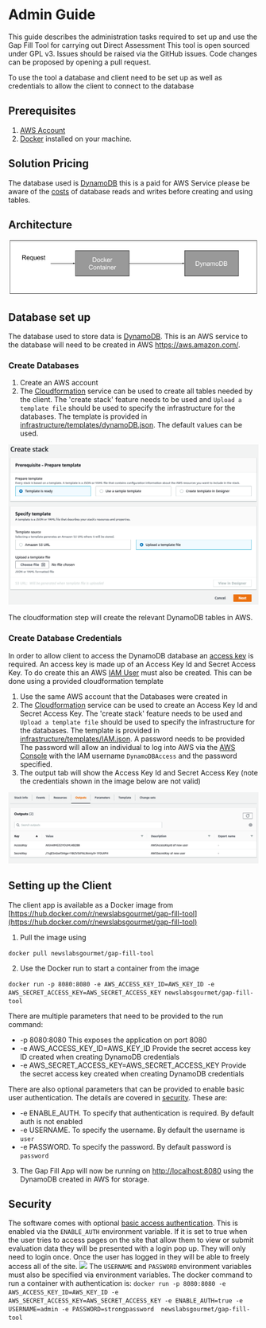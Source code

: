 # Admin Guide

This guide describes the administration tasks required to set up and use the Gap Fill Tool for carrying out Direct Assessment This tool is open sourced under GPL v3. Issues should be raised via the GitHub issues. Code changes can be proposed by opening a pull request.

To use the tool a database and client need to be set up as well as credentials to allow the client to connect to the database

## Prerequisites

1. [AWS Account](https://aws.amazon.com/premiumsupport/knowledge-center/create-and-activate-aws-account/)
2. [Docker](https://docs.docker.com/get-docker/) installed on your machine.

## Solution Pricing

The database used is [DynamoDB](https://aws.amazon.com/dynamodb/) this is a paid for AWS Service please be aware of the [costs](https://aws.amazon.com/dynamodb/pricing/) of database reads and writes before creating and using tables.

## Architecture

![](./images/basicArchitecture.png)

## Database set up

The database used to store data is [DynamoDB](https://aws.amazon.com/dynamodb/). This is an AWS service to the database will need to be created in AWS https://aws.amazon.com/.

### Create Databases

1. Create an AWS account
2. The [Cloudformation](https://aws.amazon.com/cloudformation/) service can be used to create all tables needed by the client. The 'create stack' feature needs to be used and `Upload a template file` should be used to specify the infrastructure for the databases. The template is provided in  [infrastructure/templates/dynamoDB.json](../infrastructure/templates/dynamoDB.json). The default values can be used.

![](./images/cloudformation.png)

The cloudformation step will create the relevant DynamoDB tables in AWS.

### Create Database Credentials

In order to allow client to access the DynamoDB database an [access key](https://aws.amazon.com/premiumsupport/knowledge-center/create-access-key/) is required. An access key is made up of an Access Key Id and Secret Access Key. To do create this an AWS [IAM User](https://docs.aws.amazon.com/IAM/latest/UserGuide/introduction_identity-management.html) must also be created. This can be done using a provided cloudformation template

1. Use the same AWS account that the Databases were created in
2. The [Cloudformation](https://aws.amazon.com/cloudformation/) service can be used to create an Access Key Id and Secret Access Key. The 'create stack' feature needs to be used and `Upload a template file` should be used to specify the infrastructure for the databases. The template is provided in [infrastructure/templates/IAM.json](../infrastructure/templates/IAM.json). A password needs to be provided The password will allow an individual to log into AWS via the [AWS Console](https://aws.amazon.com/console/) with the IAM username `DynamoDBAccess` and the password specified.
3. The output tab will show the Access Key Id and Secret Access Key (note the credentials shown in the image below are not valid)

![](./images/credentials.png)

## Setting up the Client 

The client app is available as a Docker image from [https://hub.docker.com/r/newslabsgourmet/gap-fill-tool](https://hub.docker.com/r/newslabsgourmet/gap-fill-tool)

1. Pull the image using 

```docker pull newslabsgourmet/gap-fill-tool```

2. Use the Docker run to start a container from the image

```docker run -p 8080:8080 -e AWS_ACCESS_KEY_ID=AWS_KEY_ID -e AWS_SECRET_ACCESS_KEY=AWS_SECRET_ACCESS_KEY newslabsgourmet/gap-fill-tool```

There are multiple parameters that need to be provided to the run command:

* -p 8080:8080 This exposes the application on port 8080
* -e AWS_ACCESS_KEY_ID=AWS_KEY_ID Provide the secret access key ID created when creating DynamoDB credentials
* -e AWS_SECRET_ACCESS_KEY=AWS_SECRET_ACCESS_KEY Provide the secret access key created when creating DynamoDB credentials

There are also optional parameters that can be provided to enable basic user authentication. The details are covered in [security](#security). These are:
* -e ENABLE_AUTH. To specify that authentication is required. By default auth is not enabled
* -e USERNAME. To specify the username. By default the username is `user`
* -e PASSWORD. To specify the password. By default password is `password`

3. The Gap Fill App will now be running on [http://localhost:8080](http:localhost:8080) using the DynamoDB created in AWS for storage.

## Security
The software comes with optional [basic access authentication](https://en.wikipedia.org/wiki/Basic_access_authentication). This is enabled via the `ENABLE_AUTH` environment variable. If it is set to true when the user tries to access pages on the site that allow them to view or submit evaluation data they will be presented with a login pop up. They will only need to login once. Once the user has logged in they will be able to freely access all of the site.
![](./images/login.png)
The `USERNAME` and `PASSWORD` environment variables must also be specified via environment variables. The docker command to run a container with authentication is:
```docker run -p 8080:8080 -e AWS_ACCESS_KEY_ID=AWS_KEY_ID -e AWS_SECRET_ACCESS_KEY=AWS_SECRET_ACCESS_KEY -e ENABLE_AUTH=true -e USERNAME=admin -e PASSWORD=strongpassword  newslabsgourmet/gap-fill-tool```
